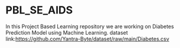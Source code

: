 # PBL_SE_AIDS
In this Project Based Learning repository we are working on Diabetes Prediction Model using Machine Learning. 
dataset link:https://github.com/Yantra-Byte/dataset/raw/main/Diabetes.csv

